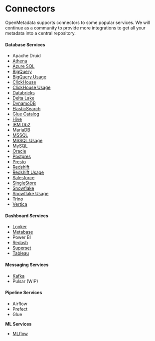 # Connectors

OpenMetadata supports connectors to some popular services. We will continue as a community to provide more integrations to get all your metadata into a central repository.

#### Database Services

* Apache Druid
* [Athena](athena/)
* [Azure SQL](azure-sql.md)
* [BigQuery](bigquery/)
* [BigQuery Usage](broken-reference)
* [ClickHouse](clickhouse/)
* [ClickHouse Usage](clickhouse/clickhouse-usage.md)
* [Databricks](databricks.md)
* [Delta Lake](delta-lake.md)
* [DynamoDB](dynamodb.md)
* [ElasticSearch](elastic-search.md)
* [Glue Catalog](glue-catalog/)
* [Hive](hive/)
* [IBM Db2](ibm-db2.md)
* [MariaDB](mariadb.md)
* [MSSQL](mssql/)
* [MSSQL Usage](broken-reference)
* [MySQL](mysql/)
* [Oracle](mysql-1/)
* [Postgres](<snowflake/README (1).md>)
* [Presto](presto.md)
* [Redshift](redshift/)
* [Redshift Usage](redshift/redshift-usage.md)
* [Salesforce](salesforce.md)
* [SingleStore](singlestore/)
* [Snowflake](snowflake/)
* [Snowflake Usage](broken-reference)
* [Trino](trino/)
* [Vertica](vertica.md)

#### Dashboard Services

* [Looker](looker.md)
* [Metabase](metabase.md)
* Power BI
* [Redash](redash.md)
* [Superset](superset.md)
* [Tableau](tableau.md)

#### Messaging Services

* [Kafka](kafka.md)
* Pulsar (WIP)

#### Pipeline Services

* Airflow
* Prefect
* Glue

**ML Services**

* [MLflow](mlflow/)
